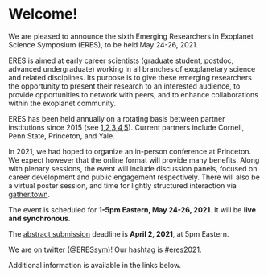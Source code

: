 # Welcome!

We are pleased to announce the sixth Emerging Researchers in Exoplanet
Science Symposium (ERES), to be held May 24-26, 2021.

ERES is aimed at early career scientists (graduate student, postdoc, advanced
undergraduate) working in all branches of exoplanetary science and related
disciplines. Its purpose is to give these emerging researchers the opportunity
to present their research to an interested audience, to provide 
opportunities to network with peers, and to enhance collaborations within the
exoplanet community.

ERES has been held annually on a rotating basis between partner institutions
since 2015 (see
[1](http://eres2014.github.io/),[2](https://exoplanets.psu.edu/eres-2016/),[3](http://eres-yale.science/2017/),[4](https://sites.psu.edu/eres2018/),[5](http://eres.astro.cornell.edu/)).
Current partners include Cornell, Penn State, Princeton, and Yale. 

In 2021, we had hoped to organize an in-person conference at Princeton. We
expect however that the online format will provide many benefits.  Along with
plenary sessions, the event will include discussion panels, focused on career
development and public engagement respectively.  There will also be a virtual
poster session, and time for lightly structured interaction via
[gather.town](https://gather.town).

The event is scheduled for **1-5pm Eastern, May 24-26, 2021**.
It will be **live and synchronous**.

The [abstract submission](https://eres2021.com/register/) deadline is **April
2, 2021**, at 5pm Eastern.

We are [on twitter (@ERESsym)](https://twitter.com/eressym)! Our hashtag is
[#eres2021](https://twitter.com/search?q=eres2021).

Additional information is available in the links below.
